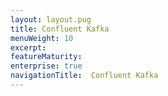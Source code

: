 ```yaml
---
layout: layout.pug
title: Confluent Kafka
menuWeight: 10
excerpt:
featureMaturity:
enterprise: true
navigationTitle:  Confluent Kafka
---
```

